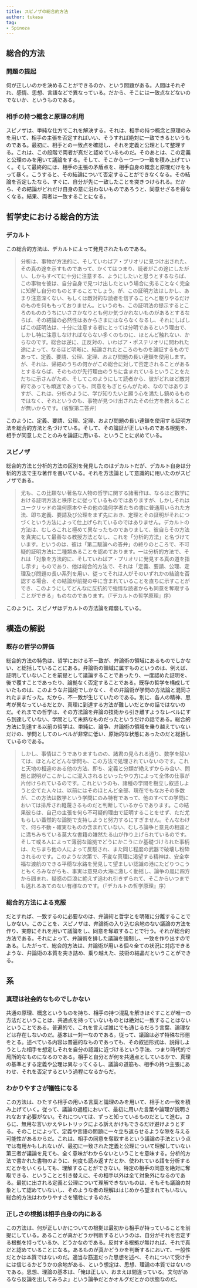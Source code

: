 ```yaml
---
title: スピノザの総合的方法
author: tukasa
tag: 
- Spinoza
---
```

## 総合的方法

### 問題の提起

何が正しいのかを決めることができるのか、という問題がある。人間はそれぞれ、感情、思想、言語などで異なっている。だから、そこには一致点などないのでないか、というものである。

### 相手の持つ概念と原理の利用

スピノザは、単純な仕方でこれを解決する。それは、相手の持つ概念と原理のみを用いて、相手の主張を否定すればいい、そうすれば絶対に一致できるというものである。最初に、相手との一致点を確認し、それを定義と公理として整理する。これは、この段階で両者が真だと認めているものだ。そのあとは、この定義と公理のみを用いて議論をする。そして、そこから一つ一つ一致を積み上げていく。そして最終的には、相手の主張の矛盾点を、相手自身の概念と原理だけをもって暴く。こうすると、その結論について否定することができなくなる。その結論を否定したなら、すぐに、自分が先に一致したことを突きつけられる。だから、その結論がどれだけ自身の意に沿わないものであろうと、同意せざるを得なくなる。結果、両者は一致することになる。

## 哲学史における総合的方法

### デカルト

この総合的方法は、デカルトによって発見されたものである。

>分析は、事物が方法的に、そしていわばア・プリオリに見つけ出された、その真の途を示すものであって、かくてはつまり、読者がこの途にしたがい、しかもすべてに十分に注意する、ようにしたいと思うとするならば、この事物を彼は、自分自身で見つけ出したという場合に劣ることなく完全に知解し自分のものとすることでしょう。が、この証明方法はしかし、あまり注意深くない、もしくは敵対的な読者を信ずることへと駆りやるだけのものを何ももっておりません。というのも、この証明法の提示するところのもののうちにいささかなりとも何か気づかれないものがあるとするならば、その結論の必然性はあからさまにはならなくなるし、それにしばしばこの証明法は、十分に注意する者にとっては分明であるという理由で、しかし特に注意しなければならない多くのものに、ほとんど触れない、からなのです。総合は逆に、正反対の、いわばア・ポステリオリに問われた途によって、なるほど明晰に、結論されたところのものを論証するものであって、定義、要請、公理、定理、および問題の長い連鎖を使用します。が、それは、帰結のうちの何かがこの総合に対して否定されることがあるとするならば、そのものが先行理由のうちに含まれているということをただちに示さんがため、そしてこのようにして読者から、彼がどれほど敵対的であっても頑迷であっても、同意をもぎとらんがため、なのではありますが、これは、分析のように、学び知りたいと願う心を満たし鎮めるものではなく、それというのも、事物が見つけ出されたその仕方を教えることが無いからです。（省察第二答弁）

このように、定義、要請、公理、定理、および問題の長い連鎖を使用する証明方法を総合的方法と名づけている。そして、その論証が正しいものである根拠を、相手が同意したことのみを論証に用いる、ということに求めている。

### スピノザ

総合的方法と分析的方法の区別を発見したのはデカルトだが、デカルト自身は分析的方法で主な著作を書いている。それを方法論として意識的に用いたのがスピノザである。

>尤も、この比類ない著名な人物の哲学に関する諸著作は、なるほど数学における証明方法と秩序とに従っているものではありますが、しかしそれはユークリッドの幾何原本やその他の幾何学者たちの書に普通用いられた方法、即ち定義、要請及び公理をまず先におき、定理とその証明がそれにつづくという方法によって仕上げられているのではありません。デカルトの方法は、むしろこれと極めて異なったものでありまして、彼自らその方法を真実にして最善なる教授方法となし、これを「分析的方法」と名づけています。というのは、彼は「第二駁論への答弁」の終りのところで、不可疑的証明方法に二種類あることを認めております。一は分析的方法で、それは「対象を方法的に、そしていわばア・プリオリに発見する真の道を指し示す」ものであり、他は総合的方法で、それは「定義、要請、公理、定理及び問題の長い系列を用い、従ってそれは人がそのいずれかの結論を否認する場合、その結論が前提の中に含まれていることを直ちに示すことができ、このようにしてどんなに反抗的で強情な読者からも同意を奪取することができる」ものなのであります。（『デカルトの哲学原理』序）

このように、スピノザはデカルトの方法論を踏襲している。

## 構造の解説

### 既存の哲学の評価

総合的方法の特色は、哲学における不一致が、弁論術の領域にあるものでしかない、と総括していることにある。弁論術の領域に属すものというのは、例えば、証明していないことを前提として議論することであったり、一度認めた証明を、後で覆すことであったり、論拠なく否定することである。既存の哲学を構成していたものは、このような弁論術でしかなく、その弁論術が学問の方法論と混同されたままだった。だから、不一致が生じていたのである。別に、各人の精神、思考が異なっているだとか、真理に到達する方法が難しいだとかの話ではないのだ。それまでの哲学は、その方法論を弁論の技術から引き離すようなレベルにすら到達していない、学問として未熟なものだったというだけの話である。総合的方法に到達する以前の哲学は、単純に、論争、弁論術の領域を乗り越えていないだけの、学問としてのレベルが非常に低い、原始的な状態にあったのだと総括しているのである。

>しかし、事情はこうでありますものの、諸君の見られる通り、数学を除いては、ほとんどどんな学問も、この方法で処理されていないのです。これと天地の相違のある他の方法、即ち、定義と分類が絶えずからみ合い、問題と説明がここかしこに混入されるといったやり方によって全体の仕事が片付けられているのです。これというのも、諸種の学問を樹立し叙述しようと企てた人々は、以前にはそのほとんど全部、現在でもなおその多数が、この方法は数学という学問にのみ特有であって、他のすべての学問においては排斥され軽蔑さるものだと判断しているからであります。この結果彼らは、自己の主張を何ら不可疑的理由で証明することをせず、ただ尤もらしい蓋然的な論拠で支持しようと努力するにすぎません。そんなわけで、何ら不動・確実なものの含まれていない、むしろ論争と意見の相違とに満ちみちている莫大な書籍の雑然たる山が作り上げられているのです。そして或る人によって薄弱な論拠でどうにかこうにか基礎づけられた事柄は、たちまち他の人によって反駁され、また同じ程度の武器で破壊し粉砕されるのです。このような次第で、不変な真理に渇望する精神は、安全幸福な渡航のできる平穏な水路を発見して望ましい認識の港にたどりつこうともくろみながらも、事実は意見の大海に激しく動揺し、論争の嵐に四方から囲まれ、疑惑の巨浪に絶えず追われ引きずられて、そこからいつまでも逃れるあてのない有様なのです。（『デカルトの哲学原理』序）

### 総合的方法による克服

だとすれば、一致するのに必要なのは、弁論術と哲学とを明確に分離することでしかない。このことを、スピノザは、弁論術の入り込む余地のない議論の方法を作り、実際にそれを用いて議論をし、同意を奪取することで行う。それが総合的方法である。それによって、弁論術を排した議論を強制し、一致を作り出すのである。したがって、総合的方法は、弁論術が用いる個々全ての状況に対応できるような、弁論術の本質を突き詰め、乗り越えた、技術の結晶だということができる。

## 系

### 真理は社会的なものでしかない

共通の原理、概念というものを持ち、相手の持つ混乱を解きほぐすことが唯一の方法だということは、共通点を持っていないものとは絶対に一致することはないということである。普遍的で、これを言えば誰にでも通じるだろう言葉、論理などは存在しないのだ。基本は一対一なのである。従って、議論は必ず特殊な形態をとる。述べている内容は普遍的なものであっても、その叙述形式は、説得しようとした相手を想定しそれを自分の認識に近づけるという手法、つまり時代的で局所的なものになるのである。相手と自分とが何を共通点としているかで、真理の基準とする定義や公理は異なってくるし、議論の道筋も、相手の持つ主張にあわせ、それを否定するという過程になるからだ。

### わかりやすさが犠牲になる

この方法は、ひたすら相手の用いる言葉と論理のみを用いて、相手との一致を積み上げていく。従って、議論の過程において、最初に用いた言葉や論理が説明されなおす必要がない。それについては、ずっと知っているものだとして進む。さらに、無用な言いかえやレトリックによる訴えかけもできるだけ避けようとする。そのことによって、定義や言語の問題に一々立ち返らせるような隙を与える可能性があるからだ。これは、相手の同意を奪取するという議論の手法という点では有用かもしれないが、最初に一致された定義と公理について理解していない第三者が議論を見ても、全く意味がわからないということを意味する。分析的方法で書かれた書物のように、何度も読み返すだとか、使われている語を分析するだとかをいくらしても、理解することができない。特定の相手の同意を絶対に奪取できる、ということと引き替えに、その相手以外は全て対象外になるのである。最初に出される定義と公理について理解できないものは、そもそも議論の対象として認めていないし、そのような者の理解ははじめから望まれてもいない。総合的方法はわかりやすさを犠牲にするのだ。

### 正しさの根拠は相手自身の内にある

この方法は、何が正しいかについての根拠は最初から相手が持っていることを前提にしている。あることが真かどうか判断するというのは、自分がそれを否定する根拠を持っているか、どうかなのである。反対する根拠が無ければ、それで真だと認めていることになる。あるものが真かどうかを判断するにおいて、一般性だとかは本質ではないのだ。適当な筋道だった思想を述べ、それについて受け手には信じるかどうかの余地がある、という想定は、思想、理論の本質ではないのである。思想、理論の基本は、「俺は正しい、おまえは間違っている。文句があるなら反論を出してみろよ」という論争だとかオルグだとかの状態なのだ。